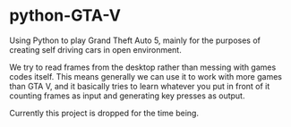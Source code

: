 # python-GTA-V
Using Python to play Grand Theft Auto 5, mainly for the purposes of creating self driving cars in open environment.

We try to read frames from the desktop rather than messing with games codes itself. This means generally we can use it to work with more games than GTA V, and it basically tries to learn whatever you put in front of it counting frames as input and generating key presses as output.

Currently this project is dropped for the time being.
